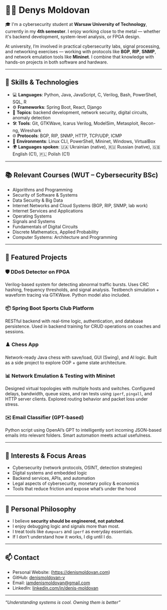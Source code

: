 # 👨‍💻 Denys Moldovan

🎓 I'm a cybersecurity student at **Warsaw University of Technology**, currently in my **4th semester**. I enjoy working close to the metal — whether it's backend development, system-level analysis, or FPGA design.  

At university, I’m involved in practical cybersecurity labs, signal processing, and networking exercises — working with protocols like **BGP**, **RIP**, **SNMP**, and network emulation tools like **Mininet**. I combine that knowledge with hands-on projects in both software and hardware.

---

## 🔧 Skills & Technologies

- 💻 **Languages**: Python, Java, JavaScript, C, Verilog, Bash, PowerShell, SQL, R  
- ⚙️ **Frameworks**: Spring Boot, React, Django  
- 🧠 **Topics**: backend development, network security, digital circuits, anomaly detection  
- 🛠️ **Tools**: Git, GTKWave, Icarus Verilog, ModelSim, Metasploit, Recon-ng, Wireshark  
- 🌐 **Protocols**: BGP, RIP, SNMP, HTTP, TCP/UDP, ICMP  
- 🧪 **Environments**: Linux CLI, PowerShell, Mininet, Windows, VirtualBox  
- 🌍 **Languages spoken**: 🇺🇦 Ukrainian (native), 🇷🇺 Russian (native), 🇬🇧 English (C1), 🇵🇱 Polish (C1)

---

## 📚 Relevant Courses (WUT – Cybersecurity BSc)

- Algorithms and Programming  
- Security of Software & Systems
- Data Security & Big Data  
- Internet Networks and Cloud Systems (BGP, RIP, SNMP, lab work)  
- Internet Services and Applications  
- Operating Systems  
- Signals and Systems  
- Fundamentals of Digital Circuits  
- Discrete Mathematics, Applied Probability
- Computer Systems: Architecture and Programming

---

## 🧪 Featured Projects

### 🛡️ DDoS Detector on FPGA
Verilog-based system for detecting abnormal traffic bursts. Uses CRC hashing, frequency thresholds, and signal analysis. Testbench simulation + waveform tracing via GTKWave. Python model also included.

### 📦 Spring Boot Sports Club Platform
RESTful backend with real-time logic, authentication, and database persistence. Used in backend training for CRUD operations on coaches and sessions.

### ♟️ Chess App
Network-ready Java chess with save/load, GUI (Swing), and AI logic. Built as a side project to explore OOP + game state architecture.

### 📊 Network Emulation & Testing with Mininet
Designed virtual topologies with multiple hosts and switches. Configured delays, bandwidth, queue sizes, and ran tests using `iperf`, `pingall`, and HTTP server clients. Explored routing behavior and packet loss under stress.

### ✉️ Email Classifier (GPT-based)
Python script using OpenAI’s GPT to intelligently sort incoming JSON-based emails into relevant folders. Smart automation meets actual usefulness.

---

## 🎯 Interests & Focus Areas

- Cybersecurity (network protocols, OSINT, detection strategies)  
- Digital systems and embedded logic  
- Backend services, APIs, and automation  
- Legal aspects of cybersecurity, monetary policy & economics  
- Tools that reduce friction and expose what’s under the hood

---

## 🧠 Personal Philosophy

- I believe **security should be engineered, not patched**.  
- I enjoy debugging logic and signals more than most.  
- I treat tools like `dumpvars` and `iperf` as everyday essentials.  
- If I don’t understand how it works, I dig until I do.

---

## 📫 Contact

- Personal Website: (https://denismoldovan.com) 
- GitHub: [denismoldovan-v](https://github.com/denismoldovan-v)  
- Email: iamdenismoldovan@gmail.com  
- LinkedIn: [linkedin.com/in/denis-moldovan](https://www.linkedin.com/in/denis-moldovan)

---

_“Understanding systems is cool. Owning them is better”_
